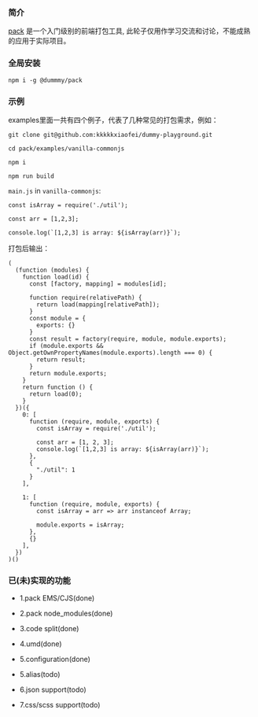 ### 简介

[pack](http://flypursue.com/notes/Webpack/bundler.html) 是一个入门级别的前端打包工具, 此轮子仅用作学习交流和讨论，不能成熟的应用于实际项目。

### 全局安装

```
npm i -g @dummmy/pack
```

### 示例

examples里面一共有四个例子，代表了几种常见的打包需求，例如：

```
git clone git@github.com:kkkkkxiaofei/dummy-playground.git

cd pack/examples/vanilla-commonjs

npm i

npm run build

```

`main.js` in `vanilla-commonjs`:


```
const isArray = require('./util');

const arr = [1,2,3];

console.log(`[1,2,3] is array: ${isArray(arr)}`);
```

打包后输出：

```
(
  (function (modules) {
    function load(id) {
      const [factory, mapping] = modules[id];

      function require(relativePath) {
        return load(mapping[relativePath]);
      }
      const module = {
        exports: {}
      }
      const result = factory(require, module, module.exports);
      if (module.exports && Object.getOwnPropertyNames(module.exports).length === 0) {
        return result;
      }
      return module.exports;
    }
    return function () {
      return load(0);
    }
  })({
    0: [
      function (require, module, exports) {
        const isArray = require('./util');

        const arr = [1, 2, 3];
        console.log(`[1,2,3] is array: ${isArray(arr)}`);
      },
      {
        "./util": 1
      }
    ],

    1: [
      function (require, module, exports) {
        const isArray = arr => arr instanceof Array;

        module.exports = isArray;
      },
      {}
    ],
  })
)()

```

### 已(未)实现的功能

- 1.pack EMS/CJS(done)

- 2.pack node_modules(done)

- 3.code split(done)

- 4.umd(done)

- 5.configuration(done)

- 5.alias(todo)

- 6.json support(todo)

- 7.css/scss support(todo)